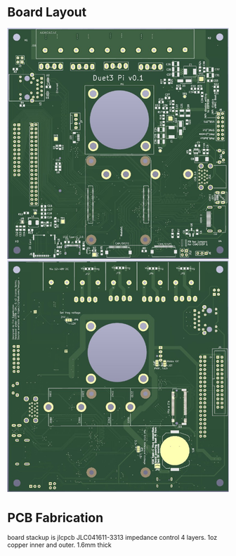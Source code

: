 
# Board Layout

![image](pcb_front.jpg)
![image](pcb_back.jpg)

# PCB Fabrication

board stackup is jlcpcb 
JLC041611-3313
impedance control
4 layers. 1oz copper inner and outer. 1.6mm thick
